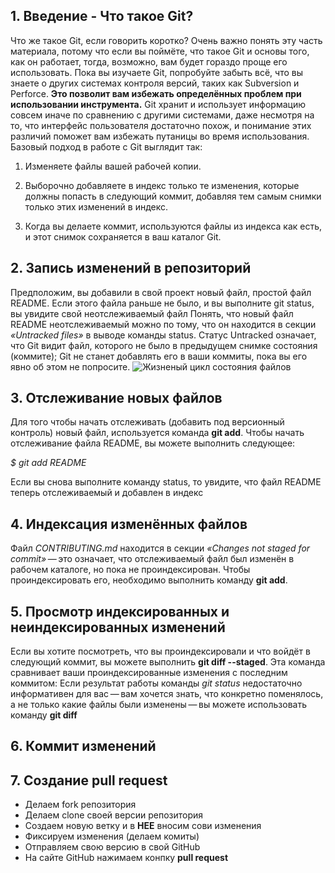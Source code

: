 ## 1. Введение - Что такое Git? 
Что же такое Git, если говорить коротко? Очень важно понять эту часть материала, потому что если вы поймёте, что такое Git и основы того, как он работает, тогда, возможно, вам будет гораздо проще его использовать. Пока вы изучаете Git, попробуйте забыть всё, что вы знаете о других системах контроля версий, таких как Subversion и Perforce. **Это позволит вам избежать определённых проблем при использовании инструмента.** Git хранит и использует информацию совсем иначе по сравнению с другими системами, даже несмотря на то, что интерфейс пользователя достаточно похож, и понимание этих различий поможет вам избежать путаницы во время использования.
Базовый подход в работе с Git выглядит так:

1. Изменяете файлы вашей рабочей копии.

2. Выборочно добавляете в индекс только те изменения, которые должны попасть в следующий коммит, добавляя тем самым снимки только этих изменений в индекс.

3. Когда вы делаете коммит, используются файлы из индекса как есть, и этот снимок сохраняется в ваш каталог Git.

## 2. Запись изменений в репозиторий
Предположим, вы добавили в свой проект новый файл, простой файл README. Если этого файла раньше не было, и вы выполните git status, вы увидите свой неотслеживаемый файл
Понять, что новый файл README неотслеживаемый можно по тому, что он находится в секции *«Untracked files»* в выводе команды status. Статус Untracked означает, что Git видит файл, которого не было в предыдущем снимке состояния (коммите); Git не станет добавлять его в ваши коммиты, пока вы его явно об этом не попросите.
![Жизненый цикл состояния файлов](Capture11.PNG)

## 3. Отслеживание новых файлов
Для того чтобы начать отслеживать (добавить под версионный контроль) новый файл, используется команда **git add**. Чтобы начать отслеживание файла README, вы можете выполнить следующее:

*$ git add README*

Если вы снова выполните команду status, то увидите, что файл README теперь отслеживаемый и добавлен в индекс

## 4. Индексация изменённых файлов
Файл *CONTRIBUTING.md* находится в секции *«Changes not staged for commit»* — это означает, что отслеживаемый файл был изменён в рабочем каталоге, но пока не проиндексирован. Чтобы проиндексировать его, необходимо выполнить команду **git add**.

## 5. Просмотр индексированных и неиндексированных изменений
Если вы хотите посмотреть, что вы проиндексировали и что войдёт в следующий коммит, вы можете выполнить **git diff --staged**. Эта команда сравнивает ваши проиндексированные изменения с последним коммитом:
Если результат работы команды *git status* недостаточно информативен для вас — вам хочется знать, что конкретно поменялось, а не только какие файлы были изменены — вы можете использовать команду **git diff**

## 6. Коммит изменений

## 7. Создание pull request
* Делаем fork репозитория
* Делаем clone своей версии репозитория
* Создаем новую ветку и в **НЕЕ** вносим сови изменения
* Фиксируем изменения (делаем комиты)
* Отправляем свою версию в свой GitHub
* На сайте GitHub нажимаем конпку **pull request**